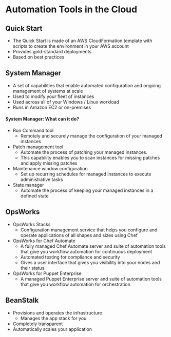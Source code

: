 # Automation Tools in the Cloud

## Quick Start
* The Quick Start is made of an AWS CloudFormation template with scripts to create the environment in your AWS account
* Provides gold-standard deployments
* Based on best practices

## System Manager
* A set of capabilities that enable automated configuration and ongoing management of systems at scale 
* Used to modify your fleet of instances
* Used across all of your Windows / Linux workload
* Runs in Amazon EC2 or on-premises

#### System Manager: What can it do?
* Run Command tool
    * Remotely and securely manage the configuration of your managed instances
* Patch management tool
    * Automate the process of patching your managed instances.
    * This capability enables you to scan instances for missing patches and apply missing patches
* Maintenance window configuration
    * Set up recurring schedules for managed instances to execute administrative tasks
* State manager
    * Automate the process of keeping your managed instances in a defined state

## OpsWorks
* OpsWorks Stacks
    * Configuration management service that helps you configure and operate applications of all shapes and sizes using Chef
* OpsWorks for Chef Automate
    * A fully managed Chef Automate server and suite of automation tools that give you workflow automation for continuous deployment
    * Automated testing for compliance and security
    * Gives a user interface that gives you visibility into your nodes and their status
* OpsWorks for Puppet Enterprise
    * A managed Puppet Enterprise server and suite of automation tools that give you workflow automation for orchestration

## BeanStalk
* Provisions and operates the infrastructure
    * Manages the app stack for you
* Completely transparent
* Automatically scales your application